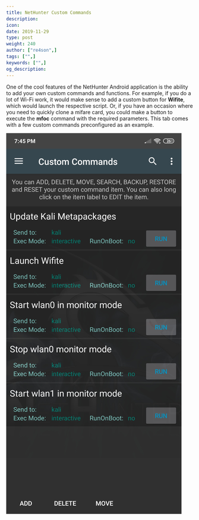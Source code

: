 ```yaml
---
title: NetHunter Custom Commands
description:
icon:
date: 2019-11-29
type: post
weight: 240
author: ["re4son",]
tags: ["",]
keywords: ["",]
og_description:
---
```


One of the cool features of the NetHunter Android application is the ability to add your own custom commands and functions. For example, if you do a lot of Wi-Fi work, it would make sense to add a custom button for **Wifite**, which would launch the respective script. Or, if you have an occasion where you need to quickly clone a mifare card, you could make a button to execute the **mfoc** command with the required parameters.
This tab comes with a few custom commands preconfigured as an example.

![](./nethunter-commands.jpg)
